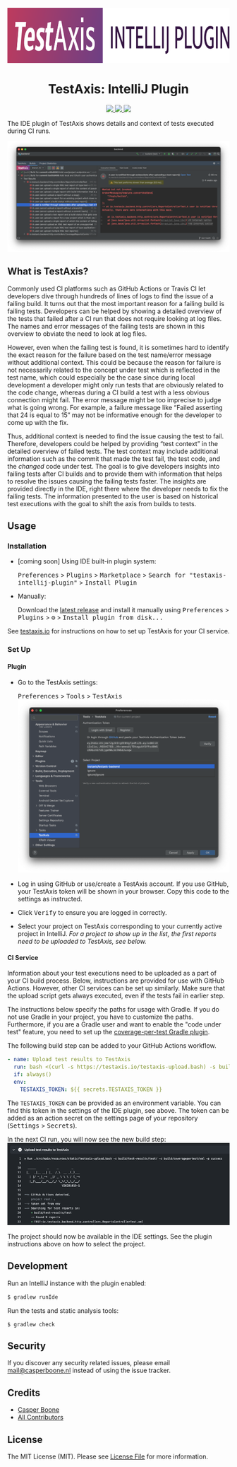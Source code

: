 <p align="center">
    <img src=".github/readme/logo.svg" height="125"/>
    <br />
</p>

<h1 align="center">
    TestAxis: IntelliJ Plugin
</h1>

<p align="center">
    <a href="https://github.com/testaxis/testaxis-intellij-plugin/actions?query=workflow%3ABuild">
        <img src="https://img.shields.io/github/workflow/status/testaxis/testaxis-intellij-plugin/Build?style=for-the-badge" />
    </a>
    <a href="https://plugins.jetbrains.com/plugin/PLUGIN_ID">
        <img src="https://img.shields.io/jetbrains/plugin/v/PLUGIN_ID.svg?style=for-the-badge" />
    </a>
    <a href="https://plugins.jetbrains.com/plugin/PLUGIN_ID">
        <img src="https://img.shields.io/jetbrains/plugin/d/PLUGIN_ID.svg?style=for-the-badge" />
    </a>
</p>

The IDE plugin of TestAxis shows details and context of tests executed during CI runs.

![Plugin](.github/readme/plugin.png)

## What is TestAxis?

<!-- Plugin description -->
Commonly used CI platforms such as GitHub Actions or Travis CI let developers dive through hundreds of lines of logs to find the issue of a failing build.
It turns out that the most important reason for a failing build is failing tests.
Developers can be helped by showing a detailed overview of the tests that failed after a CI run that does not require looking at log files.
The names and error messages of the failing tests are shown in this overview to obviate the need to look at log files.

However, even when the failing test is found, it is sometimes hard to identify the exact reason for the failure based on the test name/error message without additional context.
This could be because the reason for failure is not necessarily related to the concept under test which is reflected in the test name, which could especially be the case since during local development a developer might only run tests that are obviously related to the code change, whereas during a CI build a test with a less obvious connection might fail.
The error message might be too imprecise to judge what is going wrong.
For example, a failure message like “Failed asserting that 24 is equal to 15” may not be informative enough for the developer to come up with the fix.

Thus, additional context is needed to find the issue causing the test to fail.
Therefore, developers could be helped by providing “test context” in the detailed overview of failed tests.
The test context may include additional information such as the commit that made the test fail, the test code, and the _changed_ code under test.
The goal is to give developers insights into failing tests after CI builds and to provide them with information that helps to resolve the issues causing the failing tests faster.
The insights are provided directly in the IDE, right there where the developer needs to fix the failing tests.
The information presented to the user is based on historical test executions with the goal to shift the axis from builds to tests.
<!-- Plugin description end -->

## Usage

### Installation

- [coming soon] Using IDE built-in plugin system:
  
  <kbd>Preferences</kbd> > <kbd>Plugins</kbd> > <kbd>Marketplace</kbd> > <kbd>Search for "testaxis-intellij-plugin"</kbd> >
  <kbd>Install Plugin</kbd>
  
- Manually:

  Download the [latest release](https://github.com/testaxis/testaxis-intellij-plugin/releases/latest) and install it manually using
  <kbd>Preferences</kbd> > <kbd>Plugins</kbd> > <kbd>⚙️</kbd> > <kbd>Install plugin from disk...</kbd>

See [testaxis.io](https://testaxis.io) for instructions on how to set up TestAxis for your CI service.

### Set Up

#### Plugin

* Go to the TestAxis settings:
  
  <kbd>Preferences</kbd> > <kbd>Tools</kbd> > <kbd>TestAxis</kbd>
  ![Plugin Settings](.github/readme/plugin_settings.png)
  
* Log in using GitHub or use/create a TestAxis account.
  If you use GitHub, your TestAxis token will be shown in your browser.
  Copy this code to the settings as instructed.
  
* Click <kbd>Verify</kbd> to ensure you are logged in correctly.

* Select your project on TestAxis corresponding to your currently active project in IntelliJ.
  _For a project to show up in the list, the first reports need to be uploaded to TestAxis, see below._

#### CI Service

Information about your test executions need to be uploaded as a part of your CI build process.
Below, instructions are provided for use with GitHub Actions.
However, other CI services can be set up similarly.
Make sure that the upload script gets always executed, even if the tests fail in earlier step.

The instructions below specify the paths for usage with Gradle.
If you do not use Gradle in your project, you have to customize the paths.
Furthermore, if you are a Gradle user and want to enable the "code under test" feature, you need to set up the
[coverage-per-test Gradle plugin](https://github.com/testaxis/coverage-per-test-gradle-plugin).

The following build step can be added to your GitHub Actions workflow.
```yaml
- name: Upload test results to TestAxis
  run: bash <(curl -s https://testaxis.io/testaxis-upload.bash) -s build/test-results/test/ -c build/coveragepertest/xml -p ${{ job.status }}
  if: always()
  env:
    TESTAXIS_TOKEN: ${{ secrets.TESTAXIS_TOKEN }}
```

The `TESTAXIS_TOKEN` can be provided as an environment variable.
You can find this token in the settings of the IDE plugin, see above.
The token can be added as an action secret on the settings page of your repository 
(<kbd>Settings</kbd> > <kbd>Secrets</kbd>).

In the next CI run, you will now see the new build step:
![GitHub Actions](.github/readme/github_actions.png)

The project should now be available in the IDE settings.
See the plugin instructions above on how to select the project.

## Development

Run an IntelliJ instance with the plugin enabled:
```bash
$ gradlew runIde
```

Run the tests and static analysis tools:
```
$ gradlew check
```

## Security

If you discover any security related issues, please email mail@casperboone.nl instead of using the issue tracker.

## Credits

- [Casper Boone](https://github.com/casperboone)
- [All Contributors](../../contributors)

## License

The MIT License (MIT). Please see [License File](LICENSE.md) for more information.
